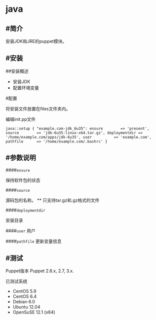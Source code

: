 java
====


#简介
--------
安装JDK和JRE的puppet模块。



#安装
-----

##安装概述
* 安装JDK
* 配置环境变量
	
#配置

将安装文件放置在files文件夹内。

编辑init.pp文件

`
    java::setup { "example.com-jdk_6u35":
      ensure        => 'present',
      source        => 'jdk-6u35-linux-x64.tar.gz',
      deploymentdir => '/home/example.com/apps/jdk-6u35',
      user          => 'example.com',
      pathfile      => '/home/example.com/.bashrc'
    }
`

#参数说明
------


####`ensure`

保持软件包的状态

####`source`

源码包的名称。
** 只支持tar.gz和.gz格式的文件


####`deploymentdir`

安装目录

####`user`
用户


####`pathfile`
更新变量信息

#测试
------------
Puppet版本
Puppet 2.6.x, 2.7, 3.x.

已测试系统
* CentOS 5.9
* CentOS 6.4
* Debian 6.0 
* Ubuntu 12.04
* OpenSuSE 12.1 (x64)

